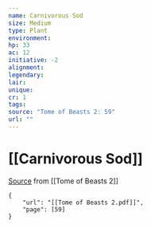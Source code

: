 ```yaml
---
name: Carnivorous Sod
size: Medium
type: Plant
environment: 
hp: 33
ac: 12
initiative: -2
alignment: 
legendary: 
lair: 
unique: 
cr: 1
tags: 
source: "Tome of Beasts 2: 59"
url: ""
---
```

# [[Carnivorous Sod]]

[Source](zotero://open-pdf/library/items/9UQIAB6R?page=59) from [[Tome of Beasts 2]]

```pdf
{
	"url": "[[Tome of Beasts 2.pdf]]",
	"page": [59]
}
```

